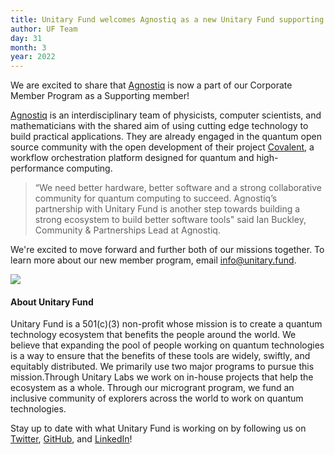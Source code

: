 ```yaml
---
title: Unitary Fund welcomes Agnostiq as a new Unitary Fund supporting member
author: UF Team
day: 31
month: 3
year: 2022
---
```


We are excited to share that <a href="https://agnostiq.ai/" target="_blank" class="highlight">Agnostiq</a> is now a part of our Corporate Member Program as a Supporting member!

<a href="https://agnostiq.ai/" target="_blank" class="highlight">Agnostiq</a> is an interdisciplinary team of physicists, computer scientists, and mathematicians with the shared aim of using cutting edge technology to build practical applications. They are already engaged in the quantum open source community with the open development of their project <a href="https://github.com/AgnostiqHQ/covalent" target="_blank" class="highlight">Covalent</a>, a workflow orchestration platform designed for quantum and high-performance computing.

> “We need better hardware, better software and a strong collaborative community for quantum computing to succeed. Agnostiq’s partnership with Unitary Fund is another step towards building a strong ecosystem to build better software tools" said Ian Buckley, Community & Partnerships Lead at Agnostiq.

We're excited to move forward and further both of our missions together. To learn more about our new member program, email [info@unitary.fund](mailto:info@unitary.fund).

![](../images/agnostiq-announce.png)

#### About Unitary Fund
Unitary Fund is a 501(c)(3) non-profit whose mission is to create a quantum technology ecosystem that benefits the people around the world. We believe that expanding the pool of people working on quantum technologies is a way to ensure that the benefits of these tools are widely, swiftly, and equitably distributed. We primarily use two major programs to pursue this mission.Through Unitary Labs we work on in-house projects that help the ecosystem as a whole. Through our microgrant program, we fund an inclusive community of explorers across the world to work on quantum technologies.

<p class="leading-block"> Stay up to date with what Unitary Fund is working on by following us on <a href="https://twitter.com/unitaryfund" target="_blank">Twitter</a>, <a href="https://github.com/unitaryfund" target="_blank">GitHub</a>, and <a href="https://www.linkedin.com/company/unitary-fund" target="_blank">LinkedIn</a>!</p>